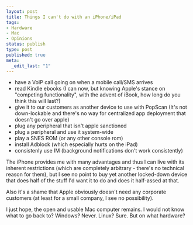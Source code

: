 ```yaml
---
layout: post
title: Things I can't do with an iPhone/iPad
tags:
- Hardware
- Mac
- Opinions
status: publish
type: post
published: true
meta:
  _edit_last: "1"
---
```

<ul>
	<li>have a VoIP call going on when a mobile call/SMS arrives</li>
	<li>read Kindle ebooks (I can now, but knowing Apple's stance on "competing functionality", with the advent of iBook, how long do you think this will last?)</li>
	<li>give it to our customers as another device to use with PopScan (It's not down-lockable and there's no way for centralized app deployment that doesn't go over apple)</li>
	<li>plug any peripheral that isn't apple sanctioned</li>
	<li>plug a peripheral and use it system-wide</li>
	<li>play a SNES ROM (or any other console rom)</li>
	<li>install Adblock (which especially hurts on the iPad)</li>
	<li>consistenly use IM (background notifications don't work consistently)</li>
</ul>
The iPhone provides me with many advantages and thus I can live with its inherent restrictions (which are completely arbitrary - there's no technical reason for them), but I see no point to buy yet another locked-down device that does half of the stuff I'd want it to do and does it half-assed at that.

Also it's a shame that Apple obviously doesn't need any corporate customers (at least for a small company, I see no possibility).

I just hope, the open and usable Mac computer remains. I would not know what to go back to? Windows? Never. Linux? Sure. But on what hardware?
